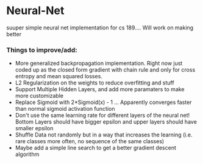 # Neural-Net
suuper simple neural net implementation for cs 189.... Will work on making better

### Things to improve/add:
  - More generalized backpropagation implementation. Right now just coded up as the closed form gradient with chain rule and only for cross entropy and mean squared losses.
  - L2 Regularization on the weights to reduce overfitting and stuff
  - Support Multiple Hidden Layers, and add more paramaters to make more customizable
  - Replace Sigmoid with 2*Sigmoid(x) - 1 ... Apparently converges faster than normal sigmoid activation function
  - Don't use the same learning rate for different layers of the neural net! Bottom Layers should have bigger epsilon and upper layers should have smaller epsilon
  - Shuffle Data not randomly but in a way that increases the learning (i.e. rare classes more often, no sequence of the same classes)
  - Maybe add a simple line search to get a better gradient descent algorithm
